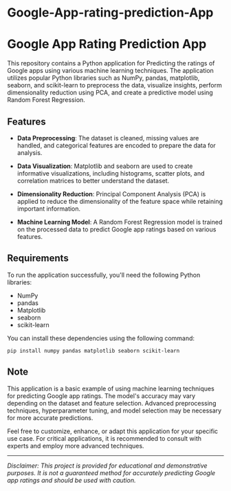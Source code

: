 # Google-App-rating-prediction-App
# Google App Rating Prediction App

This repository contains a Python application for Predicting the ratings of Google apps using various machine learning techniques. The application utilizes popular Python libraries such as NumPy, pandas, matplotlib, seaborn, and scikit-learn to preprocess the data, visualize insights, perform dimensionality reduction using PCA, and create a predictive model using Random Forest Regression.

## Features

- **Data Preprocessing**: The dataset is cleaned, missing values are handled, and categorical features are encoded to prepare the data for analysis.

- **Data Visualization**: Matplotlib and seaborn are used to create informative visualizations, including histograms, scatter plots, and correlation matrices to better understand the dataset.

- **Dimensionality Reduction**: Principal Component Analysis (PCA) is applied to reduce the dimensionality of the feature space while retaining important information.

- **Machine Learning Model**: A Random Forest Regression model is trained on the processed data to predict Google app ratings based on various features.

## Requirements

To run the application successfully, you'll need the following Python libraries:

- NumPy
- pandas
- Matplotlib
- seaborn
- scikit-learn

You can install these dependencies using the following command:

```
pip install numpy pandas matplotlib seaborn scikit-learn
```

## Note

This application is a basic example of using machine learning techniques for predicting Google app ratings. The model's accuracy may vary depending on the dataset and feature selection. Advanced preprocessing techniques, hyperparameter tuning, and model selection may be necessary for more accurate predictions.

Feel free to customize, enhance, or adapt this application for your specific use case. For critical applications, it is recommended to consult with experts and employ more advanced techniques.

---

*Disclaimer: This project is provided for educational and demonstrative purposes. It is not a guaranteed method for accurately predicting Google app ratings and should be used with caution.*
